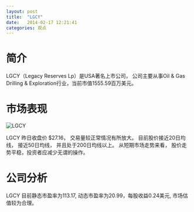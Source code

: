 ```yaml
---
layout: post
title:  "LGCY"
date:   2014-02-17 12:21:41
categories: 观点
---
```


# 简介
LGCY（Legacy Reserves Lp）是USA著名上市公司，
公司主要从事Oil & Gas Drilling & Exploration行业，当前市值1555.59百万美元。

# 市场表现

![LGCY](http://finviz.com/chart.ashx?t=LGCY&ty=c&ta=1&p=d&s=l)

LGCY 昨日收盘价 $27.16，
交易量较正常情况有所放大。
目前股价接近20日均线，
接近50日均线，
并且处于200日均线以上。
从短期市场走势来看，
股价走势平稳，投资者应减少无谓的操作。

# 公司分析
LGCY 目前静态市盈率为113.17, 动态市盈率为20.99，每股收益0.24美元,
市场估值较为合理。
